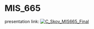 # MIS_665
presentation link: 
[![C_Skov_MIS665_Final](https://youtu.be/z0a47SzVedc)](https://youtu.be/z0a47SzVedc)
